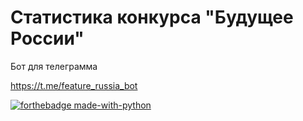# Статистика конкурса "Будущее России"
Бот для телеграмма

https://t.me/feature_russia_bot

[![forthebadge made-with-python](http://ForTheBadge.com/images/badges/made-with-python.svg)](https://www.python.org/)
